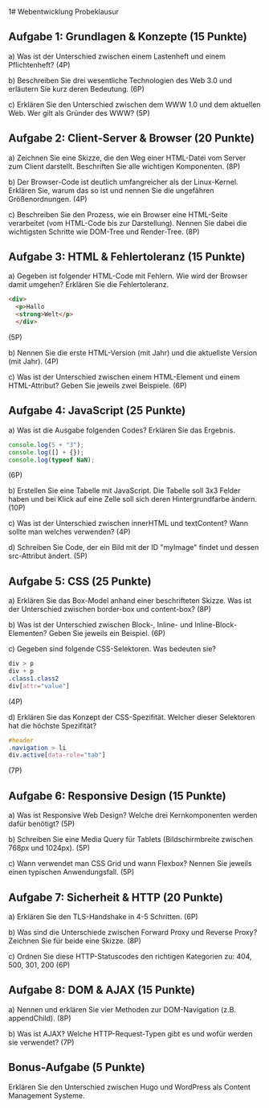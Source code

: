 1# Webentwicklung Probeklausur 

## Aufgabe 1: Grundlagen & Konzepte (15 Punkte)

a) Was ist der Unterschied zwischen einem Lastenheft und einem Pflichtenheft? (4P)

b) Beschreiben Sie drei wesentliche Technologien des Web 3.0 und erläutern Sie kurz deren Bedeutung. (6P)

c) Erklären Sie den Unterschied zwischen dem WWW 1.0 und dem aktuellen Web. Wer gilt als Gründer des WWW? (5P)

## Aufgabe 2: Client-Server & Browser (20 Punkte)

a) Zeichnen Sie eine Skizze, die den Weg einer HTML-Datei vom Server zum Client darstellt. Beschriften Sie alle wichtigen Komponenten. (8P)

b) Der Browser-Code ist deutlich umfangreicher als der Linux-Kernel. Erklären Sie, warum das so ist und nennen Sie die ungefähren Größenordnungen. (4P)

c) Beschreiben Sie den Prozess, wie ein Browser eine HTML-Seite verarbeitet (vom HTML-Code bis zur Darstellung). Nennen Sie dabei die wichtigsten Schritte wie DOM-Tree und Render-Tree. (8P)

## Aufgabe 3: HTML & Fehlertoleranz (15 Punkte)

a) Gegeben ist folgender HTML-Code mit Fehlern. Wie wird der Browser damit umgehen? Erklären Sie die Fehlertoleranz.
```html
<div>
  <p>Hallo
  <strong>Welt</p>
  </div>
```
(5P)

b) Nennen Sie die erste HTML-Version (mit Jahr) und die aktuellste Version (mit Jahr). (4P)

c) Was ist der Unterschied zwischen einem HTML-Element und einem HTML-Attribut? Geben Sie jeweils zwei Beispiele. (6P)

## Aufgabe 4: JavaScript (25 Punkte)

a) Was ist die Ausgabe folgenden Codes? Erklären Sie das Ergebnis.
```javascript
console.log(5 + "3");
console.log([] + {});
console.log(typeof NaN);
```
(6P)

b) Erstellen Sie eine Tabelle mit JavaScript. Die Tabelle soll 3x3 Felder haben und bei Klick auf eine Zelle soll sich deren Hintergrundfarbe ändern. (10P)

c) Was ist der Unterschied zwischen innerHTML und textContent? Wann sollte man welches verwenden? (4P)

d) Schreiben Sie Code, der ein Bild mit der ID "myImage" findet und dessen src-Attribut ändert. (5P)

## Aufgabe 5: CSS (25 Punkte)

a) Erklären Sie das Box-Model anhand einer beschrifteten Skizze. Was ist der Unterschied zwischen border-box und content-box? (8P)

b) Was ist der Unterschied zwischen Block-, Inline- und Inline-Block-Elementen? Geben Sie jeweils ein Beispiel. (6P)

c) Gegeben sind folgende CSS-Selektoren. Was bedeuten sie?
```css
div > p
div + p
.class1.class2
div[attr="value"]
```
(4P)

d) Erklären Sie das Konzept der CSS-Spezifität. Welcher dieser Selektoren hat die höchste Spezifität?
```css
#header
.navigation > li
div.active[data-role="tab"]
```
(7P)

## Aufgabe 6: Responsive Design (15 Punkte)

a) Was ist Responsive Web Design? Welche drei Kernkomponenten werden dafür benötigt? (5P)

b) Schreiben Sie eine Media Query für Tablets (Bildschirmbreite zwischen 768px und 1024px). (5P)

c) Wann verwendet man CSS Grid und wann Flexbox? Nennen Sie jeweils einen typischen Anwendungsfall. (5P)

## Aufgabe 7: Sicherheit & HTTP (20 Punkte)

a) Erklären Sie den TLS-Handshake in 4-5 Schritten. (6P)

b) Was sind die Unterschiede zwischen Forward Proxy und Reverse Proxy? Zeichnen Sie für beide eine Skizze. (8P)

c) Ordnen Sie diese HTTP-Statuscodes den richtigen Kategorien zu: 404, 500, 301, 200 (6P)

## Aufgabe 8: DOM & AJAX (15 Punkte)

a) Nennen und erklären Sie vier Methoden zur DOM-Navigation (z.B. appendChild). (8P)

b) Was ist AJAX? Welche HTTP-Request-Typen gibt es und wofür werden sie verwendet? (7P)

## Bonus-Aufgabe (5 Punkte)
Erklären Sie den Unterschied zwischen Hugo und WordPress als Content Management Systeme.